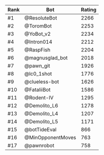 Rank|Bot|Rating
---|---|---
#1|@ResoluteBot|2266
#2|@ToromBot|2253
#3|@YoBot_v2|2234
#4|@Intron014|2212
#5|@RaspFish|2204
#6|@magnusglad_bot|2018
#7|@pawn_git|1926
#8|@lc0_1shot|1776
#9|@clueless-bot|1626
#10|@FataliiBot|1586
#11|@Rodent-IV|1295
#12|@Demolito_L6|1278
#13|@Demolito_L4|1207
#14|@Demolito_L5|1171
#15|@botTideEval|866
#16|@MinOpponentMoves|763
#17|@pawnrobot|758
